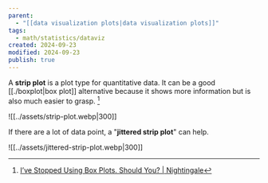 ```yaml
---
parent:
  - "[[data visualization plots|data visualization plots]]"
tags:
  - math/statistics/dataviz
created: 2024-09-23
modified: 2024-09-23
publish: true
---
```

A **strip plot** is a plot type for quantitative data. It can be a good [[./boxplot|box plot]] alternative because it shows more information but is also much easier to grasp. [^1]

![[../assets/strip-plot.webp|300]]

If there are a lot of data point, a "**jittered strip plot**" can help.

![[../assets/jittered-strip-plot.webp|300]]

[^1]: [I’ve Stopped Using Box Plots. Should You? | Nightingale](https://nightingaledvs.com/ive-stopped-using-box-plots-should-you/)
